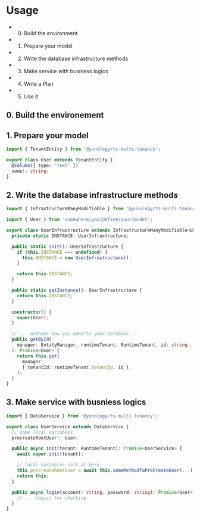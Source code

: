 # Usage

- 0. Build the environment
- 1. Prepare your model
- 2. Write the database infrastructure methods
- 3. Make service with busniess logics
- 4. Write a Plan
- 5. Use it

## 0. Build the environement

## 1. Prepare your model
```typescript
import { TenantEntity } from '@yunology/ts-multi-tenancy';

export class User extends TenantEntity {
  @Column({ type: 'text' })
  name!: string;
}
```

## 2. Write the database infrastructure methods
```typescript
import { InfrastructureManyModifiable } from '@yunology/ts-multi-tenancy';

import { User } from 'somewhere/you/define/your/model';

export class UserInfrastructure extends InfrastructureManyModifiable<User> {
  private static INSTANCE: UserInfrastructure;

  public static init(): UserInfrastructure {
    if (this.INSTANCE === undefined) {
      this.INSTANCE = new UserInfrastructure();
    }

    return this.INSTANCE;
  }

  public static getInstance(): UserInfrastructure {
    return this.INSTANCE;
  }

  constructor() {
    super(User);
  }

  // ... methods how you opearte your database ...
  public getById(
    manager: EntityManager, runtimeTenant: RuntimeTenant, id: string,
  ): Promise<User> {
    return this.get(
      manager,
      { tenantId: runtimeTenant.tenantId, id },
    );
  }
}
```

## 3. Make service with busniess logics
```typescript
import { DataService } from '@yunology/ts-multi-tenancy';

export class UserService extends DataService {
  // some local variables
  precreateRootUser!: User;

  public async init(tenant: RuntimeTenant): Promise<UserService> {
    await super.init(tenant);

    // local variables init at here.
    this.precreateRootUser = await this.someMethodToPreCreateUser(...);
    return this;
  }

  public async login(account: string, password: string): Promise<User> {
    // ... logics for checking 
  }
}
```
